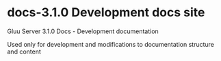 # docs-3.1.0 Development docs site
Gluu Server 3.1.0 Docs - Development documentation

Used only for development and modifications to documentation structure and content
